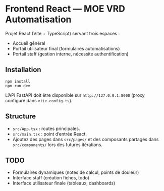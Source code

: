 # Frontend React — MOE VRD Automatisation

Projet React (Vite + TypeScript) servant trois espaces :
- Accueil général
- Portail utilisateur final (formulaires automatisations)
- Portail staff (gestion interne, nécessite authentification)

## Installation

```
npm install
npm run dev
```

L’API FastAPI doit être disponible sur `http://127.0.0.1:8000` (proxy configuré dans `vite.config.ts`).

## Structure

- `src/App.tsx` : routes principales.
- `src/main.tsx` : point d’entrée React.
- Ajoutez des pages dans `src/pages/` et des composants partagés dans `src/components/` lors des futures itérations.

## TODO

- Formulaires dynamiques (notes de calcul, points de douleur)
- Interface staff (création fiches, todo)
- Interface utilisateur finale (tableaux, dashboards)
